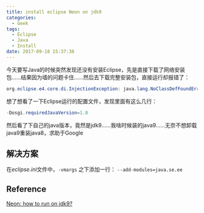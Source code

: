 ```yaml
---
title: install eclipse Neon on jdk9
categories:
  - Geek
tags:
  - Eclipse
  - Java
  - Install
date: 2017-09-18 15:37:38
---
```


今天要写Java的时候突然发现还没有安装Eclipse，先是直接下载了网络安装包……结果因为墙的问题卡住……然后去下载完整安装包，直接运行却报错了：

```java
org.eclipse.e4.core.di.InjectionException: java.lang.NoClassDefFoundError: javax/annotation/PostConstruct
```

想了想看了一下Eclipse运行的配置文件，发现里面有这么几行：

```java
-Dosgi.requiredJavaVersion=1.8
```

然后看了下自己的java版本，竟然是jdk9……我啥时候装的java9……无奈不想卸载java9重装java8，求助于Google

## 解决方案

在$eclipse.ini$文件中，<code>-vmargs</code> 之下添加一行：
<code>--add-modules=java.se.ee</code>

## Reference
[Neon: how to run on jdk9?](https://stackoverflow.com/questions/34947994/neon-how-to-run-on-jdk9)